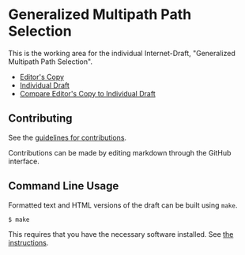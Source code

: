 # Generalized Multipath Path Selection

This is the working area for the individual Internet-Draft, "Generalized Multipath Path Selection".

* [Editor's Copy](https://SpencerDawkins.github.io/panrg-path-selection/#go.draft-dawkins-panrg-multipath-selection.html)
* [Individual Draft](https://datatracker.ietf.org/doc/html/draft-dawkins-panrg-multipath-selection)
* [Compare Editor's Copy to Individual Draft](https://SpencerDawkins.github.io/panrg-path-selection/#go.draft-dawkins-panrg-multipath-selection.diff)


## Contributing

See the
[guidelines for contributions](https://github.com/SpencerDawkins/panrg-path-selection/blob/main/CONTRIBUTING.md).

Contributions can be made by editing markdown through the GitHub interface.


## Command Line Usage

Formatted text and HTML versions of the draft can be built using `make`.

```sh
$ make
```

This requires that you have the necessary software installed.  See
[the instructions](https://github.com/martinthomson/i-d-template/blob/main/doc/SETUP.md).

